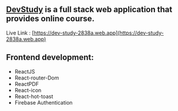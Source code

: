 ## [DevStudy](https://dev-study-2838a.web.app) is a full stack web application that provides online course.

Live Link : [https://dev-study-2838a.web.app](https://dev-study-2838a.web.app)

## Frontend development:

- ReactJS
- React-router-Dom
- ReactPDF
- React-icon
- React-hot-toast
- Firebase Authentication
